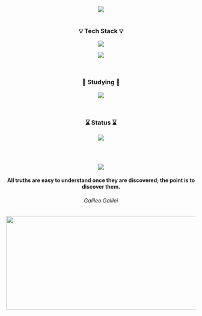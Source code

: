 <div align="center">
  <img src="https://github.com/user-attachments/assets/4d6a3ac5-d5ac-4572-8434-3b094b23a6bd" />
</div>

<br>

<h3 align="center"> 💡 Tech Stack 💡 </h3>
  <p align="center">
  <a href="https://skillicons.dev">
    <img src="https://skillicons.dev/icons?i=c,html,css,js,py,tensorflow,pytorch" />
  </a>
</p>
 <p align="center">
  <a href="https://skillicons.dev">
    <img src="https://skillicons.dev/icons?i=windows,ubuntu,visualstudio,vscode,matlab" />
  </a>
</p>

<br>

<h3 align="center"> 📖 Studying 📖 </h3>
  <p align="center">
  <a href="https://skillicons.dev">
    <img src="https://skillicons.dev/icons?i=go,cpp,ros" />
  </a>
</p>

<br>

<h3 align="center"> ⌛ Status ⌛ </h3>
<p align="center"> 
  <img src="https://github-readme-stats.vercel.app/api?username=Ad31nF&rank_icon=github&theme=holi"/></a>
</p>

<br><br>

<div align="center">
<img src="https://github.com/user-attachments/assets/7325dfe4-8fbf-46cd-9398-1e0ffa17dd67">
</div>

<h4 align="center"> All truths are easy to understand once they are discovered; the point is to discover them. </h4>
<h6 align="center"> Galileo Galilei </h6>

<p align="center"
<a href="https://github.com/devxb/gitanimals">
  <img src="https://render.gitanimals.org/lines/{Ad31nF}?pet-id=1" width="600" height="250"/>
</a>
</p>
